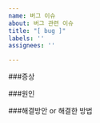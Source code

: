 ```yaml
---
name: 버그 이슈
about: 버그 관련 이슈
title: "[ bug ]"
labels: ''
assignees: ''

---
```


###증상


###원인


###해결방안 or 해결한 방법
